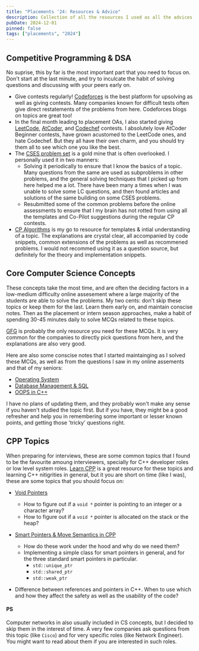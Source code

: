 ```yaml
---
title: "Placements '24: Resources & Advice"
description: Collection of all the resources I used as all the advices that worked the best for me.
pubDate: 2024-12-01
pinned: false
tags: ["placements", "2024"]
---
```


## Competitive Programming & DSA

No suprise, this by far is the most important part that you need to focus on. Don't start at the last minute, and try to inculcate the habit of solving questions and discussing with your peers early on.

- Give contests regularly! [Codeforces](https://codeforces.com/) is the best platform for upsolving as well as giving contests. Many companies known for difficult tests often give direct restatements of the problems from here. Codeforces blogs on topics are great too!
- In the final month leading to placement OAs, I also started giving [LeetCode](https://leetcode.com/), [AtCoder](https://atcoder.jp/), and [Codechef](www.codechef.com) contests. I absolutely love AtCoder Beginner contests, have grown acustomed to the LeetCode ones, and hate Codechef. But they all have their own charm, and you should try them all to see which one you like the best.
- The [CSES problem set](https://cses.fi/) is a gold mine that is often overlooked. I personally used it in two manners:
  - Solving it periodically to ensure that I know the basics of a topic. Many questions from the same are used as subproblems in other problems, and the general solving techniques that I picked up from here helped me a lot. There have been many a times when I was unable to solve some LC questions, and then found articles and solutions of the same building on some CSES problems.
  - Resubmitted some of the common problems before the online assessments to ensure that I my brain has not rotted from using all the templates and Co-Pilot suggestions during the regular CP contests.
- [CP Algorithms](https://cp-algorithms.com/) is my go to resource for templates & intial understanding of a topic. The explanations are crystal clear, all accompanied by code snippets, common extensions of the problems as well as recommened problems. I would not recommed using it as a question source, but definitely for the theory and implementation snippets.

## Core Computer Science Concepts

These concepts take the most time, and are often the deciding factors in a low-medium difficulty online assesement where a large majority of the students are able to solve the problems. My two cents: don't skip these topics or keep them for the last. Learn them early on, and maintain conscise notes. Then as the placement or intern season approaches, make a habit of spending 30-45 minutes daily to solve MCQs related to these topics.

[GFG](https://www.geeksforgeeks.org/) is probably the only resource you need for these MCQs. It is very common for the companies to directly pick questions from here, and the explanations are also very good.

Here are also some conscise notes that I started maintainging as I solved these MCQs, as well as from the questions I saw in my online assements and that of my seniors:

- [Operating System]()
- [Database Management & SQL]()
- [OOPS in C++]()

I have no plans of updating them, and they probably won't make any sense if you haven't studied the topic first. But if you have, they might be a good refresher and help you in remembering some important or lesser known points, and getting those 'tricky' questions right.

## CPP Topics

When preparing for interviews, these are some common topics that I found to be the favourite amoung interviewers, specially for C++ developer roles or low level system roles. [Learn CPP](https://www.learncpp.com/) is a great resource for these topics and learning C++ nitigrities in general, but it you are short on time (like I was), these are some topics that you should focus on:

- [Void Pointers](https://www.learncpp.com/cpp-tutorial/void-pointers/)

  - How to figure out if a `void *` pointer is pointing to an integer or a character array?
  - How to figure out if a `void *` pointer is allocated on the stack or the heap?

- [Smart Pointers & Move Semantics in CPP](https://www.learncpp.com/cpp-tutorial/introduction-to-smart-pointers-move-semantics/)

  - How do these work under the hood and why do we need them?
  - Implementing a simple class for smart pointers in general, and for the three standard smart pointers in particular.
    - `std::unique_ptr`
    - `std::shared_ptr`
    - `std::weak_ptr`

- Difference between references and pointers in C++. When to use which and how they affect the safety as well as the usability of the code?

#### PS

Computer networks in also usually included in CS concepts, but I decided to skip them in the interest of time. A very few companies ask questions from this topic (like `Cisco`) and for very specific roles (like Network Engineer). You might want to read about them if you are interested in such roles.
